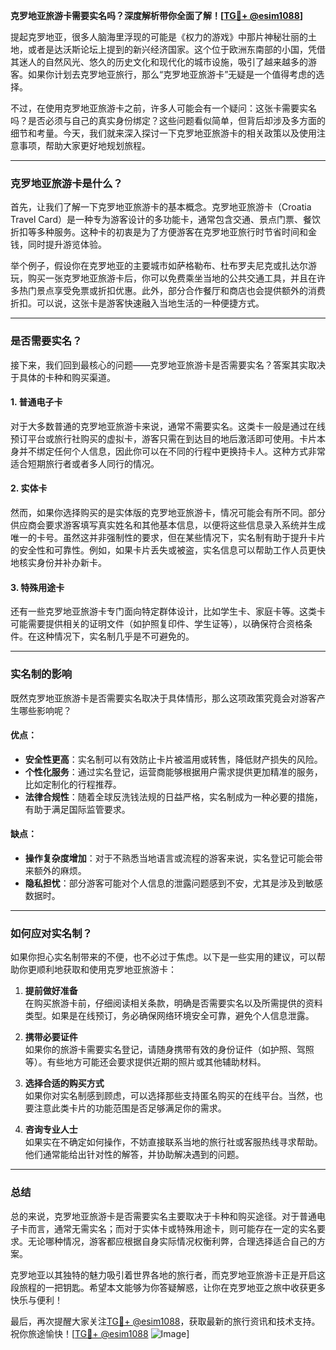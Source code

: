**克罗地亚旅游卡需要实名吗？深度解析带你全面了解！[[TG💪+ @esim1088](https://t.me/s/esim1088)]**

提起克罗地亚，很多人脑海里浮现的可能是《权力的游戏》中那片神秘壮丽的土地，或者是达沃斯论坛上提到的新兴经济国家。这个位于欧洲东南部的小国，凭借其迷人的自然风光、悠久的历史文化和现代化的城市设施，吸引了越来越多的游客。如果你计划去克罗地亚旅行，那么“克罗地亚旅游卡”无疑是一个值得考虑的选择。

不过，在使用克罗地亚旅游卡之前，许多人可能会有一个疑问：这张卡需要实名吗？是否必须与自己的真实身份绑定？这些问题看似简单，但背后却涉及多方面的细节和考量。今天，我们就来深入探讨一下克罗地亚旅游卡的相关政策以及使用注意事项，帮助大家更好地规划旅程。

---

### 克罗地亚旅游卡是什么？

首先，让我们了解一下克罗地亚旅游卡的基本概念。克罗地亚旅游卡（Croatia Travel Card）是一种专为游客设计的多功能卡，通常包含交通、景点门票、餐饮折扣等多种服务。这种卡的初衷是为了方便游客在克罗地亚旅行时节省时间和金钱，同时提升游览体验。

举个例子，假设你在克罗地亚的主要城市如萨格勒布、杜布罗夫尼克或扎达尔游玩，购买一张克罗地亚旅游卡后，你可以免费乘坐当地的公共交通工具，并且在许多热门景点享受免票或折扣优惠。此外，部分合作餐厅和商店也会提供额外的消费折扣。可以说，这张卡是游客快速融入当地生活的一种便捷方式。

---

### 是否需要实名？

接下来，我们回到最核心的问题——克罗地亚旅游卡是否需要实名？答案其实取决于具体的卡种和购买渠道。

#### 1. **普通电子卡**
对于大多数普通的克罗地亚旅游卡来说，通常不需要实名。这类卡一般是通过在线预订平台或旅行社购买的虚拟卡，游客只需在到达目的地后激活即可使用。卡片本身并不绑定任何个人信息，因此你可以在不同的行程中更换持卡人。这种方式非常适合短期旅行者或者多人同行的情况。

#### 2. **实体卡**
然而，如果你选择购买的是实体版的克罗地亚旅游卡，情况可能会有所不同。部分供应商会要求游客填写真实姓名和其他基本信息，以便将这些信息录入系统并生成唯一的卡号。虽然这并非强制性的要求，但在某些情况下，实名制有助于提升卡片的安全性和可靠性。例如，如果卡片丢失或被盗，实名信息可以帮助工作人员更快地核实身份并补办新卡。

#### 3. **特殊用途卡**
还有一些克罗地亚旅游卡专门面向特定群体设计，比如学生卡、家庭卡等。这类卡可能需要提供相关的证明文件（如护照复印件、学生证等），以确保符合资格条件。在这种情况下，实名制几乎是不可避免的。

---

### 实名制的影响

既然克罗地亚旅游卡是否需要实名取决于具体情形，那么这项政策究竟会对游客产生哪些影响呢？

#### 优点：
- **安全性更高**：实名制可以有效防止卡片被滥用或转售，降低财产损失的风险。
- **个性化服务**：通过实名登记，运营商能够根据用户需求提供更加精准的服务，比如定制化的行程推荐。
- **法律合规性**：随着全球反洗钱法规的日益严格，实名制成为一种必要的措施，有助于满足国际监管要求。

#### 缺点：
- **操作复杂度增加**：对于不熟悉当地语言或流程的游客来说，实名登记可能会带来额外的麻烦。
- **隐私担忧**：部分游客可能对个人信息的泄露问题感到不安，尤其是涉及到敏感数据时。

---

### 如何应对实名制？

如果你担心实名制带来的不便，也不必过于焦虑。以下是一些实用的建议，可以帮助你更顺利地获取和使用克罗地亚旅游卡：

1. **提前做好准备**  
   在购买旅游卡前，仔细阅读相关条款，明确是否需要实名以及所需提供的资料类型。如果是在线预订，务必确保网络环境安全可靠，避免个人信息泄露。

2. **携带必要证件**  
   如果你的旅游卡需要实名登记，请随身携带有效的身份证件（如护照、驾照等）。有些地方可能还会要求提供近期的照片或其他辅助材料。

3. **选择合适的购买方式**  
   如果你对实名制感到顾虑，可以选择那些支持匿名购买的在线平台。当然，也要注意此类卡片的功能范围是否足够满足你的需求。

4. **咨询专业人士**  
   如果实在不确定如何操作，不妨直接联系当地的旅行社或客服热线寻求帮助。他们通常能给出针对性的解答，并协助解决遇到的问题。

---

### 总结

总的来说，克罗地亚旅游卡是否需要实名主要取决于卡种和购买途径。对于普通电子卡而言，通常无需实名；而对于实体卡或特殊用途卡，则可能存在一定的实名要求。无论哪种情况，游客都应根据自身实际情况权衡利弊，合理选择适合自己的方案。

克罗地亚以其独特的魅力吸引着世界各地的旅行者，而克罗地亚旅游卡正是开启这段旅程的一把钥匙。希望本文能够为你答疑解惑，让你在克罗地亚之旅中收获更多快乐与便利！

最后，再次提醒大家关注[TG💪+ @esim1088](https://t.me/s/esim1088)，获取最新的旅行资讯和技术支持。祝你旅途愉快！[[TG💪+ @esim1088](https://t.me/s/esim1088) ![Image](https://i.postimg.cc/4NQfJmqS/Snipaste-2025-05-13-00-14-12.png)]